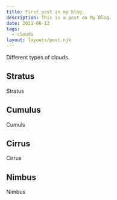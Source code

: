 ```yaml
---
title: First post in my blog.
description: This is a post on My Blog.
date: 2021-06-12
tags:
  - clouds
layout: layouts/post.njk
---
```


Different types of clouds.

## Stratus

Stratus

## Cumulus

Cumuls

## Cirrus

Cirrus

## Nimbus

Nimbus
